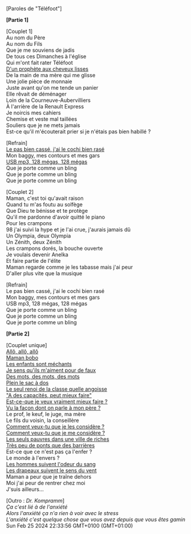 [Paroles de "Téléfoot"]

**[Partie 1]**

[Couplet 1]  
Au nom du Père  
Au nom du Fils  
Que je me souviens de jadis  
De tous ces Dimanches à l'église  
Qui m'ont fait rater Téléfoot  
[D'un prophète aux cheveux lisses](https://genius.com/30788183/Luidji-telefoot/Dun-prophete-aux-cheveux-lisses)  
De la main de ma mère qui me glisse  
Une jolie pièce de monnaie  
Juste avant qu'on me tende un panier  
Elle rêvait de déménager  
Loin de la Courneuve-Aubervilliers  
À l'arrière de la Renault Express  
Je noircis mes cahiers  
Chemise et veste mal taillées  
Souliers que je ne mets jamais  
Est-ce qu'il m'écouterait prier si je n'étais pas bien habillé ?

[Refrain]  
[Le pas bien cassé, j'ai le cochi bien rasé](https://genius.com/30303592/Luidji-telefoot/Le-pas-bien-casse-jai-le-cochi-bien-rase)  
Mon baggy, mes contours et mes gars  
[USB mp3, 128 mégas, 128 mégas](https://genius.com/30152392/Luidji-telefoot/Usb-mp3-128-megas-128-megas)  
Que je porte comme un bling  
Que je porte comme un bling  
Que je porte comme un bling

[Couplet 2]  
Maman, c'est toi qu'avait raison  
Quand tu m'as foutu au solfège  
Que Dieu te bénisse et te protège  
Qu'il me pardonne d'avoir quitté le piano  
Pour les crampons  
98 j'ai suivi la hype et je l'ai crue, j'aurais jamais dû  
Un Olympia, deux Olympia  
Un Zénith, deux Zénith  
Les crampons dorés, la bouche ouverte  
Je voulais devenir Anelka  
Et faire partie de l'élite  
Maman regarde comme je les tabasse mais j'ai peur  
D'aller plus vite que la musique

[Refrain]  
Le pas bien cassé, j'ai le cochi bien rasé  
Mon baggy, mes contours et mes gars  
USB mp3, 128 mégas, 128 mégas  
Que je porte comme un bling  
Que je porte comme un bling  
Que je porte comme un bling

**[Partie 2]**

[Couplet unique]  
[Allô, allô, allô  
Maman bobo  
Les enfants sont méchants  
Je sens qu'ils m'aiment pour de faux](https://genius.com/28877386/Luidji-telefoot/Allo-allo-allo-maman-bobo-les-enfants-sont-mechants-je-sens-quils-maiment-pour-de-faux)  
[Des mots, des mots, des mots  
Plein le sac à dos  
Le seul renoi de la classe quelle angoisse](https://genius.com/28877399/Luidji-telefoot/Des-mots-des-mots-des-mots-plein-le-sac-a-dos-le-seul-renoi-de-la-classe-quelle-angoisse)  
["A des capacités, peut mieux faire"  
Est-ce-que je veux vraiment mieux faire ?  
Vu la façon dont on parle à mon père ?](https://genius.com/28995158/Luidji-telefoot/A-des-capacites-peut-mieux-faire-est-ce-que-je-veux-vraiment-mieux-faire-vu-la-facon-dont-on-parle-a-mon-pere)  
Le prof, le keuf, le juge, ma mère  
Le fils du voisin, la conseillère  
[Comment veux-tu que je les considère ?  
Comment veux-tu que je me considère ?](https://genius.com/29559031/Luidji-telefoot/Comment-veux-tu-que-je-les-considere-comment-veux-tu-que-je-me-considere)  
[Les seuls pauvres dans une ville de riches  
Très peu de ponts que des barrières](https://genius.com/29280744/Luidji-telefoot/Les-seuls-pauvres-dans-une-ville-de-riches-tres-peu-de-ponts-que-des-barrieres)  
Est-ce que ce n'est pas ça l'enfer ?  
Le monde à l'envers ?  
[Les hommes suivent l'odeur du sang  
Les drapeaux suivent le sens du vent](https://genius.com/29614972/Luidji-telefoot/Les-hommes-suivent-lodeur-du-sang-les-drapeaux-suivent-le-sens-du-vent)  
Maman a peur que je traîne dehors  
Moi j'ai peur de rentrer chez moi  
J'suis ailleurs...

[Outro : _Dr. Kompramm_]  
_Ça c'est lié à de l'anxiété  
Alors l'anxiété ça n'a rien à voir avec le stress  
L'anxiété c'est quelque chose que vous avez depuis que vous êtes gamin_
Sun Feb 25 2024 22:33:56 GMT+0100 (GMT+01:00)